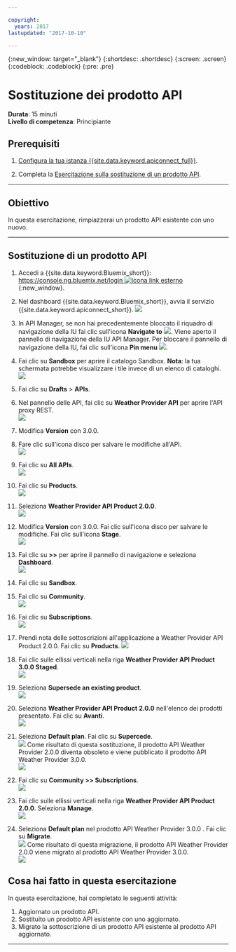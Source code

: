 ```yaml
---

copyright:
  years: 2017
lastupdated: "2017-10-10"

---
```


{:new_window: target="_blank"}
{:shortdesc: .shortdesc}
{:screen: .screen}
{:codeblock: .codeblock}
{:pre: .pre}

# Sostituzione dei prodotto API
**Durata**: 15 minuti  
**Livello di competenza**: Principiante  

## Prerequisiti

1. [Configura la tua istanza {{site.data.keyword.apiconnect_full}}](tut_prereq_set_up_apic_instance.html).

2. Completa la [Esercitazione sulla sostituzione di un prodotto API](tut_manage_replace.html). 

---
## Obiettivo
In questa esercitazione, rimpiazzerai un prodotto API esistente con uno nuovo. 

---
## Sostituzione di un prodotto API
1. Accedi a {{site.data.keyword.Bluemix_short}}: [https://console.ng.bluemix.net/login ![Icona link esterno](../../../icons/launch-glyph.svg "Icona link esterno")](https://console.ng.bluemix.net/login){:new_window}.

2. Nel dashboard {{site.data.keyword.Bluemix_short}}, avvia il servizio {{site.data.keyword.apiconnect_short}}.
![](images/Bluemix.png)

3. In API Manager, se non hai precedentemente bloccato il riquadro di navigazione della IU fai clic sull'icona **Navigate to** ![](images/navigate-to.png). Viene aperto il pannello di navigazione della IU API Manager. Per bloccare il pannello di navigazione della IU, fai clic sull'icona **Pin menu** ![](images/pinned.png).

4. Fai clic su **Sandbox** per aprire il catalogo Sandbox. **Nota**: la tua schermata potrebbe visualizzare i tile invece di un elenco di cataloghi.
![](images/del-sandbox-list.png)

4. Fai clic su **Drafts** > **APIs**.

5. Nel pannello delle API, fai clic su **Weather Provider API** per aprire l'API proxy REST.  
![](images/rep-api-list.png)

6. Modifica **Version** con 3.0.0. 

7. Fare clic sull'icona disco per salvare le modifiche all'API.  
![](images/sup-change-version.png)

8. Fai clic su **All APIs**.  
![](images/rep-all-apis.png)

9. Fai clic su **Products**.  
![](images/sup-prods.png)

10.	Seleziona **Weather Provider API Product 2.0.0**.  
![](images/sup-draft-prod-list.png)

11.	Modifica **Version** con 3.0.0. Fai clic sull'icona disco per salvare le modifiche. Fai clic sull'icona **Stage**.  
![](images/sup-change-prod-vers-3.png)

12.	Fai clic su **>>** per aprire il pannello di navigazione e seleziona **Dashboard**.  
![](images/rep-dashboard.png)

13.	Fai clic su **Sandbox**.

14.	Fai clic su **Community**.  
![](images/sup-sand-dash.png)

15.	Fai clic su **Subscriptions**.  
![](images/sup-comm-orgs.png)

16.	Prendi nota delle sottoscrizioni all'applicazione a Weather Provider API Product 2.0.0. Fai clic su **Products**.
![](images/sup-scriptions-200.png)  

17.	Fai clic sulle ellissi verticali nella riga **Weather Provider API Product 3.0.0 Staged**.  
![](images/sup-stage-prod-3.png)

18.	Seleziona **Supersede an existing product**.  
![](images/sup-super-prod.png)

19.	Seleziona **Weather Provider API Product 2.0.0** nell'elenco dei prodotti presentato. Fai clic su **Avanti**.  
![](images/sup-super-dialog-1.png)

20.	Seleziona **Default plan**. Fai clic su **Supercede**.  
![](images/sup-super-dialog-2.png)
    Come risultato di questa sostituzione, il prodotto API Weather Provider 2.0.0 diventa obsoleto e viene pubblicato il prodotto API Weather Provider 3.0.0.  
![](images/sup-dash-prods-3.png) 
 
21.	Fai clic su **Community >> Subscriptions**.  
![](images/sup-scriptions-200.png)
 
22.	Fai clic sulle ellissi verticali nella riga **Weather Provider API Product 2.0.0**. Seleziona **Manage**.  
![](images/sup-dots-manage.png) 

23.	Seleziona **Default plan** nel prodotto API Weather Provider 3.0.0 . Fai clic su **Migrate**.  
![](images/sup-migrate-dialog.png)
    Come risultato di questa migrazione, il prodotto API Weather Provider 2.0.0 viene migrato al prodotto API Weather Provider 3.0.0.  
![](images/sup-migrated.png) 
 

 
## Cosa hai fatto in questa esercitazione
In questa esercitazione, hai completato le seguenti attività:

1. Aggiornato un prodotto API.
2. Sostituito un prodotto API esistente con uno aggiornato.
3. Migrato la sottoscrizione di un prodotto API esistente al prodotto API aggiornato.

---












